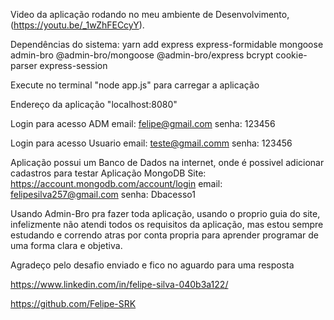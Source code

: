 Video da aplicação rodando no meu ambiente de Desenvolvimento, (https://youtu.be/_1wZhFECcyY).

Dependências do sistema:
yarn add express express-formidable mongoose admin-bro @admin-bro/mongoose @admin-bro/express bcrypt cookie-parser express-session


Execute no terminal "node app.js" para carregar a aplicação

Endereço da aplicação "localhost:8080"



Login para acesso ADM
email: felipe@gmail.com
senha: 123456

Login para acesso Usuario
email: teste@gmail.comm
senha: 123456

Aplicação possui um Banco de Dados na internet, onde é possivel adicionar cadastros para testar
Aplicação MongoDB
Site: https://account.mongodb.com/account/login
email: felipesilva257@gmail.com
senha: Dbacesso1

Usando Admin-Bro pra fazer toda aplicação, usando o proprio guia do site, infelizmente não atendi todos os requisitos da aplicação, mas estou sempre estudando e correndo atras por conta propria para aprender programar de uma forma clara e objetiva.

Agradeço pelo desafio enviado e fico no aguardo para uma resposta

https://www.linkedin.com/in/felipe-silva-040b3a122/

https://github.com/Felipe-SRK
